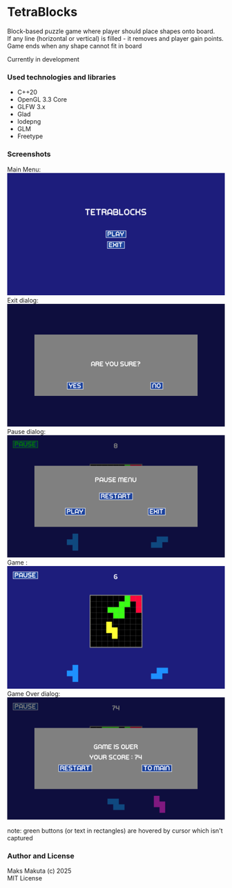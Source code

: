 # TetraBlocks

 Block-based puzzle game where player should place shapes onto board.  
 If any line (horizontal or vertical) is filled - it removes and player gain points.  
 Game ends when any shape cannot fit in board

 Currently in development

### Used technologies and libraries

 - C++20
 - OpenGL 3.3 Core
 - GLFW 3.x
 - Glad
 - lodepng
 - GLM
 - Freetype

### Screenshots
Main Menu:
![main menu](/screenshots/img_main.png)
Exit dialog:
![exit dialog](/screenshots/img_dialog_exit.png)
Pause dialog:
![pause dialog](/screenshots/img_dialog_pause.png)
Game :
![game](/screenshots/img_game.png)
Game Over dialog:
![game over](/screenshots/img_dialog_end.png)


note: green buttons (or text in rectangles) are hovered by cursor which isn't captured

### Author and License
 Maks Makuta (c) 2025  
 MIT License

